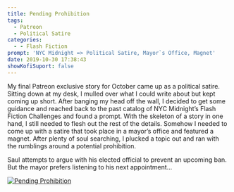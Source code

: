 ```yaml
---
title: Pending Prohibition
tags:
  - Patreon
  - Political Satire
categories:
  - - Flash Fiction
prompt: 'NYC Midnight => Political Satire, Mayor`s Office, Magnet'
date: 2019-10-30 17:38:43
showKofiSuport: false
---
```


My final Patreon exclusive story for October came up as a political satire. Sitting down at my desk, I mulled over what I could write about but kept coming up short. After banging my head off the wall, I decided to get some guidance and reached back to the past catalog of NYC Midnight’s Flash Fiction Challenges and found a prompt. With the skeleton of a story in one hand, I still needed to flesh out the rest of the details. Somehow I needed to come up with a satire that took place in a mayor’s office and featured a magnet.<!-- more --> After plenty of soul searching, I plucked a topic out and ran with the rumblings around a potential prohibition.
 
Saul attempts to argue with his elected official to prevent an upcoming ban. But the mayor prefers listening to his next appointment…

<div class="center">

[![Pending Prohibition](/images/patreon-flash-fiction/pending-prohibition.png "Pending Prohibition")](https://www.patreon.com/posts/31120012)

</div>